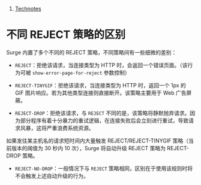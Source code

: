 1.  [Technotes](/surge-knowledge-base/zh/technotes)

不同 REJECT 策略的区别
===============

Surge 内置了多个不同的 REJECT 策略，不同策略间有一些细微的差别：

*   `REJECT`：拒绝该请求，当连接类型为 HTTP 时，会返回一个错误页面。（该行为可被 `show-error-page-for-reject` 参数控制）
    
*   `REJECT-TINYGIF`：拒绝该请求，当连接类型为 HTTP 时，返回一个 1px 的 GIF 图片响应。若为其他类型连接则直接断开。该策略主要用于 Web 广告屏蔽。
    
*   `REJECT-DROP`：拒绝该请求，与 `REJECT` 不同的是，该策略将静默抛弃请求。因为部分程序有着十分暴力的重试逻辑，在连接失败后会立刻进行重试，导致请求风暴，这将严重浪费系统资源。
    

如果发往某主机名的请求短时间内大量触发 REJECT/REJECT-TINYGIF 策略（当前版本的阈值为 30 秒内 10 次），Surge 将自动升级 REJECT 策略为 REJECT-DROP 策略。

*   `REJECT-NO-DROP`：一般情况下与 `REJECT` 策略相同，区别在于使用该规则时将不会触发上述自动升级的行为。